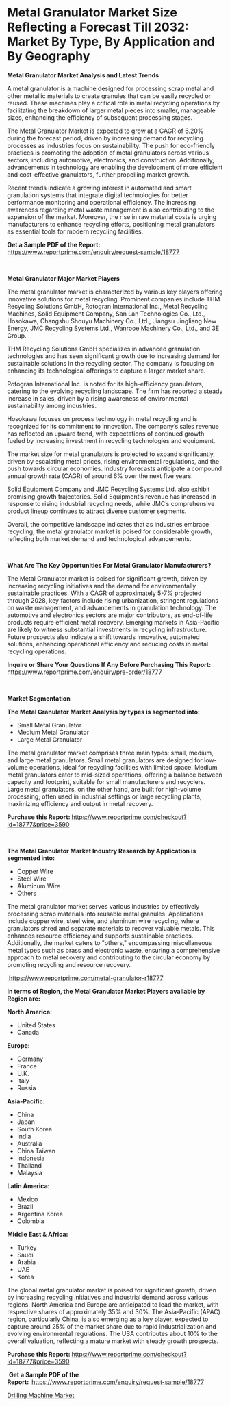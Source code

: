 <p><h1>Metal Granulator Market Size Reflecting a Forecast Till 2032: Market By Type, By Application and By Geography</h1></p><p><strong>Metal Granulator Market Analysis and Latest Trends</strong></p>
<p><p>A metal granulator is a machine designed for processing scrap metal and other metallic materials to create granules that can be easily recycled or reused. These machines play a critical role in metal recycling operations by facilitating the breakdown of larger metal pieces into smaller, manageable sizes, enhancing the efficiency of subsequent processing stages.</p><p>The Metal Granulator Market is expected to grow at a CAGR of 6.20% during the forecast period, driven by increasing demand for recycling processes as industries focus on sustainability. The push for eco-friendly practices is promoting the adoption of metal granulators across various sectors, including automotive, electronics, and construction. Additionally, advancements in technology are enabling the development of more efficient and cost-effective granulators, further propelling market growth.</p><p>Recent trends indicate a growing interest in automated and smart granulation systems that integrate digital technologies for better performance monitoring and operational efficiency. The increasing awareness regarding metal waste management is also contributing to the expansion of the market. Moreover, the rise in raw material costs is urging manufacturers to enhance recycling efforts, positioning metal granulators as essential tools for modern recycling facilities.</p></p>
<p><strong>Get a Sample PDF of the Report:&nbsp;</strong> <a href="https://www.reportprime.com/enquiry/request-sample/18777?utm_campaign=2752&utm_medium=2&utm_source=Github&utm_content=ia&utm_term=19032025&utm_id=metal-granulator">https://www.reportprime.com/enquiry/request-sample/18777</a></p>
<p>&nbsp;</p>
<p><strong>Metal Granulator Major Market Players</strong></p>
<p><p>The metal granulator market is characterized by various key players offering innovative solutions for metal recycling. Prominent companies include THM Recycling Solutions GmbH, Rotogran International Inc., Metal Recycling Machines, Solid Equipment Company, San Lan Technologies Co., Ltd., Hosokawa, Changshu Shouyu Machinery Co., Ltd., Jiangsu Jingliang New Energy, JMC Recycling Systems Ltd., Wanrooe Machinery Co., Ltd., and 3E Group.</p><p>THM Recycling Solutions GmbH specializes in advanced granulation technologies and has seen significant growth due to increasing demand for sustainable solutions in the recycling sector. The company is focusing on enhancing its technological offerings to capture a larger market share.</p><p>Rotogran International Inc. is noted for its high-efficiency granulators, catering to the evolving recycling landscape. The firm has reported a steady increase in sales, driven by a rising awareness of environmental sustainability among industries.</p><p>Hosokawa focuses on process technology in metal recycling and is recognized for its commitment to innovation. The company’s sales revenue has reflected an upward trend, with expectations of continued growth fueled by increasing investment in recycling technologies and equipment.</p><p>The market size for metal granulators is projected to expand significantly, driven by escalating metal prices, rising environmental regulations, and the push towards circular economies. Industry forecasts anticipate a compound annual growth rate (CAGR) of around 6% over the next five years.</p><p>Solid Equipment Company and JMC Recycling Systems Ltd. also exhibit promising growth trajectories. Solid Equipment’s revenue has increased in response to rising industrial recycling needs, while JMC’s comprehensive product lineup continues to attract diverse customer segments.</p><p>Overall, the competitive landscape indicates that as industries embrace recycling, the metal granulator market is poised for considerable growth, reflecting both market demand and technological advancements.</p></p>
<p>&nbsp;</p>
<p><strong>What Are The Key Opportunities For Metal Granulator Manufacturers?</strong></p>
<p><p>The Metal Granulator market is poised for significant growth, driven by increasing recycling initiatives and the demand for environmentally sustainable practices. With a CAGR of approximately 5-7% projected through 2028, key factors include rising urbanization, stringent regulations on waste management, and advancements in granulation technology. The automotive and electronics sectors are major contributors, as end-of-life products require efficient metal recovery. Emerging markets in Asia-Pacific are likely to witness substantial investments in recycling infrastructure. Future prospects also indicate a shift towards innovative, automated solutions, enhancing operational efficiency and reducing costs in metal recycling operations.</p></p>
<p><strong>Inquire or Share Your Questions If Any Before Purchasing This Report:</strong> <a href="https://www.reportprime.com/enquiry/pre-order/18777?utm_campaign=2752&utm_medium=2&utm_source=Github&utm_content=ia&utm_term=19032025&utm_id=metal-granulator">https://www.reportprime.com/enquiry/pre-order/18777</a></p>
<p>&nbsp;</p>
<p><strong>Market Segmentation</strong></p>
<p><strong>The Metal Granulator Market Analysis by types is segmented into:</strong></p>
<p><ul><li>Small Metal Granulator</li><li>Medium Metal Granulator</li><li>Large Metal Granulator</li></ul></p>
<p><p>The metal granulator market comprises three main types: small, medium, and large metal granulators. Small metal granulators are designed for low-volume operations, ideal for recycling facilities with limited space. Medium metal granulators cater to mid-sized operations, offering a balance between capacity and footprint, suitable for small manufacturers and recyclers. Large metal granulators, on the other hand, are built for high-volume processing, often used in industrial settings or large recycling plants, maximizing efficiency and output in metal recovery.</p></p>
<p><strong>Purchase this Report:&nbsp;</strong><a href="https://www.reportprime.com/checkout?id=18777&price=3590&utm_campaign=2752&utm_medium=2&utm_source=Github&utm_content=ia&utm_term=19032025&utm_id=metal-granulator">https://www.reportprime.com/checkout?id=18777&price=3590</a></p>
<p>&nbsp;</p>
<p><strong>The Metal Granulator Market Industry Research by Application is segmented into:</strong></p>
<p><ul><li>Copper Wire</li><li>Steel Wire</li><li>Aluminum Wire</li><li>Others</li></ul></p>
<p><p>The metal granulator market serves various industries by effectively processing scrap materials into reusable metal granules. Applications include copper wire, steel wire, and aluminum wire recycling, where granulators shred and separate materials to recover valuable metals. This enhances resource efficiency and supports sustainable practices. Additionally, the market caters to "others," encompassing miscellaneous metal types such as brass and electronic waste, ensuring a comprehensive approach to metal recovery and contributing to the circular economy by promoting recycling and resource recovery.</p></p>
<p><a href="https://www.reportprime.com/metal-granulator-r18777?utm_campaign=2752&utm_medium=2&utm_source=Github&utm_content=ia&utm_term=19032025&utm_id=metal-granulator">&nbsp;https://www.reportprime.com/metal-granulator-r18777</a></p>
<p><strong>In terms of Region, the Metal Granulator Market Players available by Region are:</strong></p>
<p>
    <p> <strong> North America: </strong>
        <ul>
            <li>United States</li>
            <li>Canada</li>
        </ul>
        </p> 
    <p> <strong> Europe: </strong>
        <ul>
            <li>Germany</li>
            <li>France</li>
            <li>U.K.</li>
            <li>Italy</li>
            <li>Russia</li>
        </ul>
        </p> 
    <p> <strong> Asia-Pacific: </strong>
        <ul>
            <li>China</li>
            <li>Japan</li>
            <li>South Korea</li>
            <li>India</li>
            <li>Australia</li>
            <li>China Taiwan</li>
            <li>Indonesia</li>
            <li>Thailand</li>
            <li>Malaysia</li>
        </ul>
        </p> 
    <p> <strong> Latin America: </strong>
        <ul>
            <li>Mexico</li>
            <li>Brazil</li>
            <li>Argentina Korea</li>
            <li>Colombia</li>
        </ul>
        </p> 
    <p> <strong> Middle East & Africa: </strong>
        <ul>
            <li>Turkey</li>
            <li>Saudi</li>
            <li>Arabia</li>
            <li>UAE</li>
            <li>Korea</li>
        </ul>
    </p>
    </p>
<p><p>The global metal granulator market is poised for significant growth, driven by increasing recycling initiatives and industrial demand across various regions. North America and Europe are anticipated to lead the market, with respective shares of approximately 35% and 30%. The Asia-Pacific (APAC) region, particularly China, is also emerging as a key player, expected to capture around 25% of the market share due to rapid industrialization and evolving environmental regulations. The USA contributes about 10% to the overall valuation, reflecting a mature market with steady growth prospects.</p></p>
<p><strong>Purchase this Report: </strong><a href="https://www.reportprime.com/checkout?id=18777&price=3590&utm_campaign=2752&utm_medium=2&utm_source=Github&utm_content=ia&utm_term=19032025&utm_id=metal-granulator">https://www.reportprime.com/checkout?id=18777&price=3590</a></p>
<p>&nbsp;<strong>Get a Sample PDF of the Report:&nbsp;&nbsp;</strong><a href="https://www.reportprime.com/enquiry/request-sample/18777?utm_campaign=2752&utm_medium=2&utm_source=Github&utm_content=ia&utm_term=19032025&utm_id=metal-granulator">https://www.reportprime.com/enquiry/request-sample/18777</a></p>
<p><strong></strong></p>
<p><p><a href="https://github.com/ximensbisade/Market-Research-Report-List-1/blob/main/drilling-machine-market.md?utm_campaign=2752&utm_medium=2&utm_source=Github&utm_content=ia&utm_term=19032025&utm_id=metal-granulator">Drilling Machine Market</a></p></p>